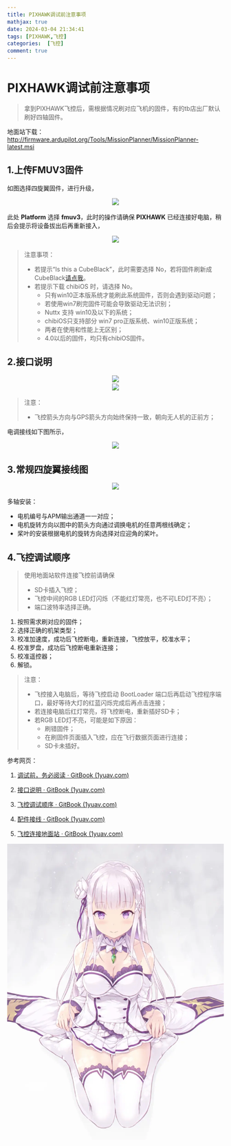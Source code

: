 ```yaml
---
title: PIXHAWK调试前注意事项
mathjax: true
date: 2024-03-04 21:34:41
tags: [PIXHAWK,飞控]
categories:  [飞控]
comment: true
---
```


# PIXHAWK调试前注意事项

> 拿到PIXHAWK飞控后，需根据情况刷对应飞机的固件，有的tb店出厂默认刷好四轴固件。

地面站下载：http://firmware.ardupilot.org/Tools/MissionPlanner/MissionPlanner-latest.msi

## 1.上传FMUV3固件

如图选择四旋翼固件，进行升级，

<div align = "center"><img src="固件升级.png"  width=""  height = "" /></div>

此处 **Platform** 选择 **fmuv3**，此时的操作请确保 **PIXHAWK** 已经连接好电脑，稍后会提示将设备拔出后再重新接入，

<div align = "center"><img src="fmuv3.png"  width=""  height = "" /></div>

> 注意事项：
>
> + 若提示“Is this a CubeBlack”，此时需要选择 No，若将固件刷新成 CubeBlack[请点我](http://pix.1yuav.com/wen-ti-ji-jin/shua-cuo-gu-4ef6-shua-cheng-cubeblack-gu-jian-ru-he-jie-jue.html)。
> + 若提示下载 chibiOS 时，请选择 No。
>   + 只有win10正本版系统才能刷此系统固件，否则会遇到驱动问题；
>   + 若使用win7刷完固件可能会导致驱动无法识别；
>   + Nuttx 支持 win10及以下的系统；
>   + chibiOS只支持部分 win7 pro正版系统、win10正版系统；
>   + 两者在使用和性能上无区别；
>   + 4.0以后的固件，均只有chibiOS固件。

## 2.接口说明

<div align = "center"><img src="详情图.jpg"  width=""  height = "" /></div>

<div align = "center"><img src="pix接线图.jpg"  width=""  height = "" /></div>

> 注意：
>
> + 飞控箭头方向与GPS箭头方向始终保持一致，朝向无人机的正前方；

电调接线如下图所示，

<div align = "center"><img src="BEC-jiexian.jpg"  width=""  height = "" /></div>

## 3.常规四旋翼接线图

<div align = "center"><img src="四旋翼接线图.png"  width=""  height = "" /></div>

多轴安装：

+ 电机编号与APM输出通道一一对应；
+ 电机旋转方向以图中的箭头方向通过调换电机的任意两根线确定；
+ 桨叶的安装根据电机的旋转方向选择对应迎角的桨叶。

## 4.飞控调试顺序

> 使用地面站软件连接飞控前请确保
>
> + SD卡插入飞控；
> + 飞控中间的RGB LED灯闪烁（不能红灯常亮，也不可LED灯不亮）；
> + 端口波特率选择正确。

1. 按照需求刷对应的固件；
2. 选择正确的机架类型；
3. 校准加速度，成功后飞控断电，重新连接，飞控放平，校准水平；
4. 校准罗盘，成功后飞控断电重新连接；
5. 校准遥控器；
6. 解锁。

> 注意：
>
> + 飞控接入电脑后，等待飞控启动 BootLoader 端口后再启动飞控程序端口，最好等待大灯的红蓝闪烁完成后再点击连接；
> + 若连接电脑后红灯常亮，将飞控断电，重新插好SD卡；
> + 若RGB LED灯不亮，可能是如下原因：
>   + 刷错固件；
>   + 在刷固件页面插入飞控，应在飞行数据页面进行连接；
>   + SD卡未插好。



参考网页：

1. [调试前，务必阅读 · GitBook (1yuav.com)](http://pix.1yuav.com/diao-shi-qian-ff0c-wu-bi-yue-du.html)

2. [接口说明 · GitBook (1yuav.com)](http://pix.1yuav.com/jie-kou-shuo-ming.html)
3. [飞控调试顺序 · GitBook (1yuav.com)](http://pix.1yuav.com/wen-ti-ji-jin/fei-kong-diao-shi-shun-xu.html)
4. [配件接线 · GitBook (1yuav.com)](http://pix.1yuav.com/pei-jian-jie-xian.html)
5. [飞控连接地面站 · GitBook (1yuav.com)](http://pix.1yuav.com/fei-kong-lian-jie-di-mian-zhan.html)

<div align = "center"><img src="emt.png"  width=""  height = "" /></div>